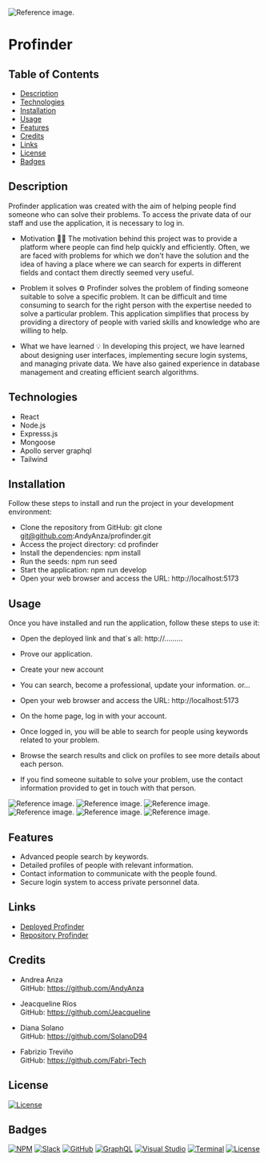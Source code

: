 ![Reference image.](./assets/logo.png)
# Profinder 

## Table of Contents
- [Description](#description)
- [Technologies](#technologies)
- [Installation](#installation)
- [Usage](#usage)
- [Features](#features)
- [Credits](#credits)
- [Links](#links)
- [License](#license)
- [Badges](#badges)

## Description
Profinder application was created with the aim of helping people find someone who can solve their problems. To access the private data of our staff and use the application, it is necessary to log in. 

- Motivation 💪🏻
The motivation behind this project was to provide a platform where people can find help quickly and efficiently. Often, we are faced with problems for which we don't have the solution and the idea of having a place where we can search for experts in different fields and contact them directly seemed very useful.

- Problem it solves ⚙️
Profinder solves the problem of finding someone suitable to solve a specific problem. It can be difficult and time consuming to search for the right person with the expertise needed to solve a particular problem. This application simplifies that process by providing a directory of people with varied skills and knowledge who are willing to help.

- What we have learned 💡
In developing this project, we have learned about designing user interfaces, implementing secure login systems, and managing private data. We have also gained experience in database management and creating efficient search algorithms.


## Technologies
* React
* Node.js
* Expresss.js
* Mongoose
* Apollo server graphql
* Tailwind

## Installation
Follow these steps to install and run the project in your development environment:

- Clone the repository from GitHub: git clone git@github.com:AndyAnza/profinder.git  
- Access the project directory: cd profinder
- Install the dependencies: npm install
- Run the seeds: npm run seed
- Start the application: npm run develop
- Open your web browser and access the URL: http://localhost:5173

## Usage
Once you have installed and run the application, follow these steps to use it:

- Open the deployed link and that´s all: http://.........
- Prove our application.
- Create your new account  
- You can search, become a professional, update your information.
or... 

- Open your web browser and access the URL: http://localhost:5173
- On the home page, log in with your account.
- Once logged in, you will be able to search for people using keywords related to your problem.
- Browse the search results and click on profiles to see more details about each person.
- If you find someone suitable to solve your problem, use the contact information provided to get in touch with that person.

![Reference image.](./assets/home.png)
![Reference image.](./assets/login.png)
![Reference image.](./assets/sign.png)
![Reference image.](./assets/prosearch.png)
![Reference image.](./assets/home-login.png)
![Reference image.](./assets/drop-down-menu.png)


## Features
- Advanced people search by keywords.
- Detailed profiles of people with relevant information.
- Contact information to communicate with the people found.
- Secure login system to access private personnel data.

## Links
- [Deployed Profinder]()
- [Repository Profinder](https://github.com/AndyAnza/profinder)
## Credits

- Andrea Anza     
GitHub: https://github.com/AndyAnza

- Jeacqueline Ríos  
GitHub: https://github.com/Jeacqueline 

- Diana Solano      
GitHub: https://github.com/SolanoD94

- Fabrizio Treviño  
GitHub: https://github.com/Fabri-Tech

## License
[![License](https://badgen.net/open-vsx/license/idleberg/electron-builder)](https://open-vsx.org/extension/idleberg/electron-builder)


## Badges
[![NPM](https://badgen.net/badge/icon/npm?icon=npm&label)](https://www.npmjs.com/)
[![Slack](https://badgen.net/badge/icon/slack?icon=slack&label)](https://slack.com/)
[![GitHub](https://badgen.net/badge/icon/github?icon=github&label)](https://github.com/)
[![GraphQL](https://badgen.net/badge/icon/graphql?icon=graphql&label)](https://graphql.org/)
[![Visual Studio](https://badgen.net/badge/icon/visualstudio?icon=visualstudio&label)](https://visualstudio.microsoft.com/)
[![Terminal](https://badgen.net/badge/icon/terminal?icon=terminal&label)](https://en.wikipedia.org/wiki/Terminal_emulator)
[![License](https://badgen.net/open-vsx/license/idleberg/electron-builder)](https://open-vsx.org/extension/idleberg/electron-builder)
